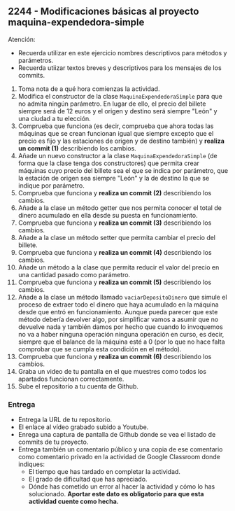 ## 2244 - Modificaciones básicas al proyecto maquina-expendedora-simple

Atención:
* Recuerda utilizar en este ejercicio nombres descriptivos para métodos y parámetros.
* Recuerda utiizar textos breves y descriptivos para los mensajes de los commits.

1. Toma nota de a qué hora comienzas la actividad.
2. Modifica el constructor de la clase `MaquinaExpendedoraSimple` para que no admita ningún parámetro. En lugar de ello, el precio del billete siempre será de 12 euros y el origen y destino será siempre "León" y una ciudad a tu elección.
3. Comprueba que funciona (es decir, comprueba que ahora todas las máquinas que se crean funcionan igual que siempre excepto que el precio es fijo y las estaciones de origen y de destino también) y __realiza un commit (1)__ describiendo los cambios.
4. Añade un nuevo constructor a la clase `MaquinaExpendedoraSimple` (de forma que la clase tenga dos constructores) que permita crear máquinas cuyo precio del billete sea el que se indica por parámetro, que la estación de origen sea siempre "León" y la de destino la que se indique por parámetro.
5. Comprueba que funciona y __realiza un commit (2)__ describiendo los cambios.
6. Añade a la clase un método getter que nos permita conocer el total de dinero acumulado en ella desde su puesta en funcionamiento.
7. Comprueba que funciona y __realiza un commit (3)__ describiendo los cambios.
8. Añade a la clase un método setter que permita cambiar el precio del billete.
9. Comprueba que funciona y __realiza un commit (4)__ describiendo los cambios.
10. Añade un método a la clase que permita reducir el valor del precio en una cantidad pasado como parámetro.
11. Comprueba que funciona y __realiza un commit (5)__ describiendo los cambios.
6. Añade a la clase un método llamado `vaciarDepositoDinero` que simule el proceso de extraer todo el dinero que haya acumulado en la máquina desde que entró en funcionamiento. Aunque pueda parecer que este método debería devolver algo, por simplificar vamos a asumir que no devuelve nada y también damos por hecho que cuando lo invoquemos no va a haber ninguna operación ninguna operación en curso, es decir, siempre que el balance de la máquina esté a 0 (por lo que no hace falta comprobar que se cumpla esta condición en el método).
5. Comprueba que funciona y __realiza un commit (6)__ describiendo los cambios.
9. Graba un video de tu pantalla en el que muestres como todos los apartados funcionan correctamente.
6. Sube el repositorio a tu cuenta de Github.

### Entrega

* Entrega la URL de tu repositorio.
* El enlace al vídeo grabado subido a Youtube.
* Enrega una captura de pantalla de Github donde se vea el listado de commits de tu proyecto.
* Entrega también un comentario público y una copia de ese comentario como comentario privado en la actividad de Google Classroom donde indiques:
    - El tiempo que has tardado en completar la actividad.
    - El grado de dificultad que has apreciado.
    - Dónde has cometido un error al hacer la actividad y cómo lo has solucionado. **Aportar este dato es obligatorio para que esta actividad cuente como hecha.**
